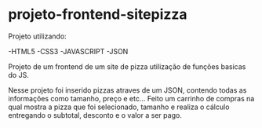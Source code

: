 # projeto-frontend-sitepizza

Projeto utilizando:

-HTML5
-CSS3 
-JAVASCRIPT
-JSON

Projeto de um frontend de um site de pizza utilização de funções basicas do JS.

Nesse projeto foi inserido pizzas atraves de um JSON, contendo todas as informações como tamanho, preço e etc...
Feito um carrinho de compras na qual mostra a pizza que foi selecionado, tamanho e realiza o cálculo entregando o subtotal, desconto e o valor a ser pago.
